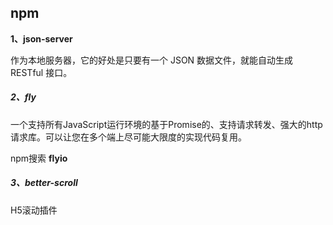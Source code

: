 ##  npm

**1、json-server**

作为本地服务器，它的好处是只要有一个 JSON 数据文件，就能自动生成 RESTful 接口。

##### 2、fly

一个支持所有JavaScript运行环境的基于Promise的、支持请求转发、强大的http请求库。可以让您在多个端上尽可能大限度的实现代码复用。

npm搜索 **flyio**

##### 3、better-scroll

H5滚动插件
